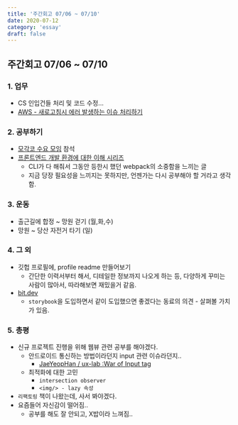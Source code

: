 ```yaml
---
title: '주간회고 07/06 ~ 07/10'
date: 2020-07-12
category: 'essay'
draft: false
---
```


## 주간회고 07/06 ~ 07/10

### 1. 업무

- CS 인입건들 처리 및 코드 수정...
- [AWS - 새로고침시 에러 발생하는 이슈 처리하기](https://github.com/bluelion2/Project-issue-repo/issues/22)

### 2. 공부하기

- [모각코 수요 모임](https://github.com/bluelion2/Wednesday_Salon/issues/2#issuecomment-655493161) 참석
- [프론트엔드 개발 환경에 대한 이해 시리즈](https://jeonghwan-kim.github.io/series/2019/12/09/frontend-dev-env-npm.html)
  - CLI가 다 해줘서 그동안 등한시 했던 webpack의 소중함을 느끼는 글
  - 지금 당장 필요성을 느끼지는 못하지만, 언젠가는 다시 공부해야 할 거라고 생각함.

### 3. 운동

- 출근길에 합정 ~ 망원 걷기 (월,화,수)
- 망원 ~ 당산 자전거 타기 (일)

### 4. 그 외

- 깃헙 프로필에, profile readme 만들어보기
  - 간단한 이력서부터 해서, 디테일한 정보까지 나오게 하는 등, 다양하게 꾸미는 사람이 많아서, 따라해보면 재밌을거 같음.
- [bit.dev](https://bit.dev)
  - `storybook`을 도입하면서 같이 도입했으면 좋겠다는 동료의 의견 - 살펴볼 가치가 있음.

### 5. 총평

- 신규 프로젝트 진행을 위해 웹뷰 관련 공부를 해야겠다.
  - 안드로이드 통신하는 방법이라던지 input 관련 이슈라던지..
    - [JaeYeopHan / ux-lab :War of Input tag](https://github.com/JaeYeopHan/ux-lab)
  - 최적화에 대한 고민
    - `intersection observer`
    - `<img/> - lazy 속성`
- `리팩토링` 책이 나왔는데, 사서 봐야겠다.
- 요즘들어 자신감이 떨어짐..
  - 공부를 해도 잘 안되고, X밥이라 느껴짐..
